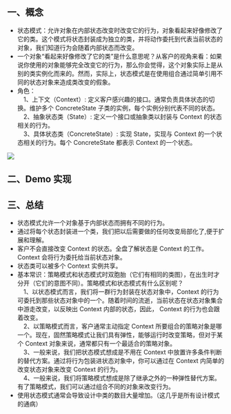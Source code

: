 ## 一、概念  
- 状态模式：允许对象在内部状态改变时改变它的行为，对象看起来好像修改了它的类。这个模式将状态封装成为独立的类，并将动作委托到代表当前状态的对象，我们知道行为会随着内部状态而改变。
- 一个对象“看起来好像修改了它的类”是什么意思呢？从客户的视角来看：如果说你使用的对象能够完全改变它的行为，那么你会觉得，这个对象实际上是从别的类实例化而来的。然而，实际上，状态模式是在使用组合通过简单引用不同的状态对象来造成类改变的假象。
- 角色：   
&emsp;1、上下文（Context）: 定义客户感兴趣的接口。通常负责具体状态的切换。维护多个 ConcreteState 子类的实例，每个实例分别代表不同的状态。    
&emsp;2、抽象状态类（State）: 定义一个接口或抽象类以封装与 Context 的状态相关的行为。  
&emsp;3、具体状态类（ConcreteState）: 实现 State，实现与 Context 的一个状态相关的行为。每个 ConcreteState 都表示 Context 的一个状态。   
  
![](https://img2018.cnblogs.com/blog/1153954/201901/1153954-20190114092307139-965922926.png)

## 二、Demo 实现



## 三、总结  
- 状态模式允许一个对象基于内部状态而拥有不同的行为。  
- 通过将每个状态封装进一个类，我们把以后需要做的任何改变局部化了,便于扩展和理解。  
- 客户不会直接改变 Context 的状态。全盘了解状态是 Context 的工作。Context 会将行为委托给当前状态对象。  
- 状态类可以被多个 Context 实例共享。  
- 基本常识：策略模式和状态模式时双胞胎（它们有相同的类图），在出生时才分开（它们的意图不同）。策略模式和状态模式有什么区别呢？  
&emsp;1、以状态模式而言，我们将一群行为封装在状态对象中，Context 的行为可委托到那些状态对象中的一个。随着时间的流逝，当前状态在状态对象集合中游走改变，以反映出 Context 内部的状态，因此， Context 的行为也会跟着改变。  
&emsp;2、以策略模式而言，客户通常主动指定 Context 所要组合的策略对象是哪一个。现在，固然策略模式让我们具有弹性，能够运行时改变策略，但对于某个 Context 对象来说，通常都只有一个最适合的策略对象。  
&emsp;3、一般来说，我们把状态模式想成是不用在 Context 中放置许多条件判断的替代方案。通过将行为包装进状态对象中，你可以通过在 Context 内简单的改变状态对象来改变 Context 的行为。  
&emsp;4、一般来说，我们将策略模式想成是除了继承之外的一种弹性替代方案。有了策略模式，我们可以通过组合不同的对象来改变行为。  
- 使用状态模式通常会导致设计中类的数目大量增加。（这几乎是所有设计模式的通病）